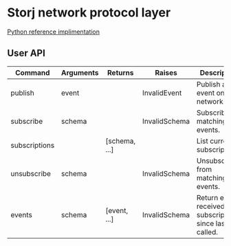 # Storj network protocol layer

[Python reference implimentation](https://github.com/storj/storjnet)

## User API

| Command       | Arguments | Returns       | Raises        | Description                                                  |
|---------------|-----------|---------------|---------------|--------------------------------------------------------------|
| publish       | event     |               | InvalidEvent  | Publish an event on the network.                             |
| subscribe     | schema    |               | InvalidSchema | Subscribe to matching events.                                |
| subscriptions |           | [schema, ...] |               | List current subscriptions.                                  |
| unsubscribe   | schema    |               | InvalidSchema | Unsubscribe from matching events.                            |
| events        | schema    | [event, ...]  | InvalidSchema | Return events received for subscription since last called.   | 

